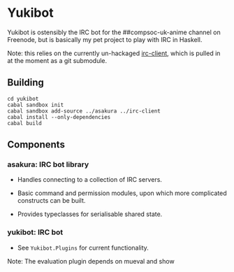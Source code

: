 # Yukibot

Yukibot is ostensibly the IRC bot for the ##compsoc-uk-anime channel
on Freenode, but is basically my pet project to play with IRC in
Haskell.

Note: this relies on the currently un-hackaged [irc-client][], which
is pulled in at the moment as a git submodule.

[irc-client]: https://github.com/barrucadu/irc-client

## Building

    cd yukibot
    cabal sandbox init
    cabal sandbox add-source ../asakura ../irc-client
    cabal install --only-dependencies
    cabal build

## Components

### asakura: IRC bot library

 - Handles connecting to a collection of IRC servers.

 - Basic command and permission modules, upon which more complicated
   constructs can be built.

 - Provides typeclasses for serialisable shared state.

### yukibot: IRC bot

 - See `Yukibot.Plugins` for current functionality.

Note: The evaluation plugin depends on mueval and show
